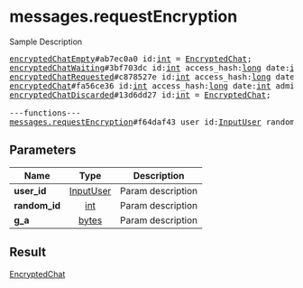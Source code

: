 # messages.requestEncryption

Sample Description

<pre>
<a href="../constructor/encryptedChatEmpty.md">encryptedChatEmpty</a>#ab7ec0a0 id:<a href="../type/int.md">int</a> = <a href="../type/EncryptedChat.md">EncryptedChat</a>;
<a href="../constructor/encryptedChatWaiting.md">encryptedChatWaiting</a>#3bf703dc id:<a href="../type/int.md">int</a> access_hash:<a href="../type/long.md">long</a> date:<a href="../type/int.md">int</a> admin_id:<a href="../type/int.md">int</a> participant_id:<a href="../type/int.md">int</a> = <a href="../type/EncryptedChat.md">EncryptedChat</a>;
<a href="../constructor/encryptedChatRequested.md">encryptedChatRequested</a>#c878527e id:<a href="../type/int.md">int</a> access_hash:<a href="../type/long.md">long</a> date:<a href="../type/int.md">int</a> admin_id:<a href="../type/int.md">int</a> participant_id:<a href="../type/int.md">int</a> g_a:<a href="../type/bytes.md">bytes</a> = <a href="../type/EncryptedChat.md">EncryptedChat</a>;
<a href="../constructor/encryptedChat.md">encryptedChat</a>#fa56ce36 id:<a href="../type/int.md">int</a> access_hash:<a href="../type/long.md">long</a> date:<a href="../type/int.md">int</a> admin_id:<a href="../type/int.md">int</a> participant_id:<a href="../type/int.md">int</a> g_a_or_b:<a href="../type/bytes.md">bytes</a> key_fingerprint:<a href="../type/long.md">long</a> = <a href="../type/EncryptedChat.md">EncryptedChat</a>;
<a href="../constructor/encryptedChatDiscarded.md">encryptedChatDiscarded</a>#13d6dd27 id:<a href="../type/int.md">int</a> = <a href="../type/EncryptedChat.md">EncryptedChat</a>;

---functions---
<a href="../method/messages.requestEncryption.md">messages.requestEncryption</a>#f64daf43 user_id:<a href="../type/InputUser.md">InputUser</a> random_id:<a href="../type/int.md">int</a> g_a:<a href="../type/bytes.md">bytes</a> = <a href="../type/EncryptedChat.md">EncryptedChat</a>;
</pre>
## Parameters

| Name | Type | Description |
|------|:----:|-------------|
| **user_id** | <a href="../type/InputUser.md">InputUser</a> | Param description |
| **random_id** | <a href="../type/int.md">int</a> | Param description |
| **g_a** | <a href="../type/bytes.md">bytes</a> | Param description |

## Result

<a href="../type/EncryptedChat.md">EncryptedChat</a>

